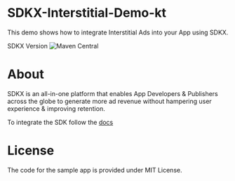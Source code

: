 # SDKX-Interstitial-Demo-kt
This demo shows how to integrate Interstitial Ads into your App using SDKX.

SDKX Version  ![Maven Central](https://maven-badges.herokuapp.com/maven-central/com.greedygame.sdkx/core/badge.svg)

# About
SDKX is an all-in-one platform that enables App Developers & Publishers across the globe to generate more ad revenue without hampering user experience & improving retention.

To integrate the SDK follow the [docs](https://console.greedygame.com/docs)
# License
The code for the sample app is provided under MIT License.
